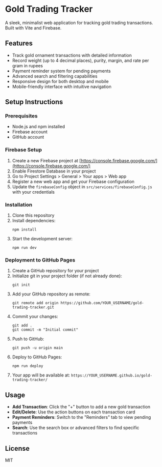 # Gold Trading Tracker

A sleek, minimalist web application for tracking gold trading transactions. Built with Vite and Firebase.

## Features

- Track gold ornament transactions with detailed information
- Record weight (up to 4 decimal places), purity, margin, and rate per gram in rupees
- Payment reminder system for pending payments
- Advanced search and filtering capabilities
- Responsive design for both desktop and mobile
- Mobile-friendly interface with intuitive navigation

## Setup Instructions

### Prerequisites

- Node.js and npm installed
- Firebase account
- GitHub account

### Firebase Setup

1. Create a new Firebase project at [https://console.firebase.google.com/](https://console.firebase.google.com/)
2. Enable Firestore Database in your project
3. Go to Project Settings > General > Your apps > Web app
4. Register a new web app and get your Firebase configuration
5. Update the `firebaseConfig` object in `src/services/firebaseConfig.js` with your credentials

### Installation

1. Clone this repository
2. Install dependencies:
   ```
   npm install
   ```
3. Start the development server:
   ```
   npm run dev
   ```

### Deployment to GitHub Pages

1. Create a GitHub repository for your project
2. Initialize git in your project folder (if not already done):
   ```
   git init
   ```
3. Add your GitHub repository as remote:
   ```
   git remote add origin https://github.com/YOUR_USERNAME/gold-trading-tracker.git
   ```
4. Commit your changes:
   ```
   git add .
   git commit -m "Initial commit"
   ```
5. Push to GitHub:
   ```
   git push -u origin main
   ```
6. Deploy to GitHub Pages:
   ```
   npm run deploy
   ```
7. Your app will be available at: `https://YOUR_USERNAME.github.io/gold-trading-tracker/`

## Usage

- **Add Transaction**: Click the "+" button to add a new gold transaction
- **Edit/Delete**: Use the action buttons on each transaction card
- **Payment Reminders**: Switch to the "Reminders" tab to view pending payments
- **Search**: Use the search box or advanced filters to find specific transactions

## License

MIT
